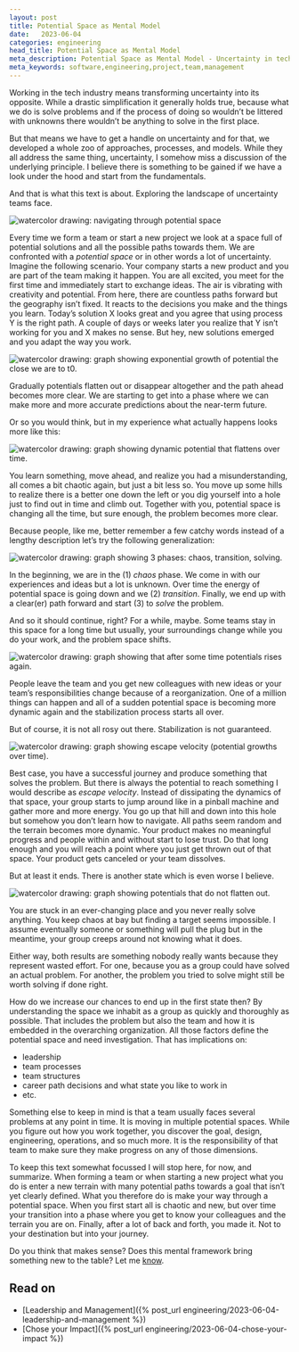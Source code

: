 ```yaml
---
layout: post
title: Potential Space as Mental Model
date:   2023-06-04
categories: engineering
head_title: Potential Space as Mental Model
meta_description: Potential Space as Mental Model - Uncertainty in tech organizations.
meta_keywords: software,engineering,project,team,management
---
```


Working in the tech industry means transforming uncertainty into its opposite. While a drastic simplification it generally holds true, because what we do is solve problems and if the process of doing so wouldn’t be littered with unknowns there wouldn’t be anything to solve in the first place.

But that means we have to get a handle on uncertainty and for that, we developed a whole zoo of approaches, processes, and models. While they all address the same thing, uncertainty, I somehow miss a discussion of the underlying principle. I believe there is something to be gained if we have a look under the hood and start from the fundamentals.

And that is what this text is about. Exploring the landscape of uncertainty teams face.

![watercolor drawing: navigating through potential space](/assets/img/potential_space.jpeg)

Every time we form a team or start a new project we look at a space full of potential solutions and all the possible paths towards them. We are confronted with a *potential space* or in other words a lot of uncertainty. Imagine the following scenario. Your company starts a new product and you are part of the team making it happen. You are all excited, you meet for the first time and immediately start to exchange ideas. The air is vibrating with creativity and potential. From here, there are countless paths forward but the geography isn’t fixed. It reacts to the decisions you make and the things you learn. Today’s solution X looks great and you agree that using process Y is the right path. A couple of days or weeks later you realize that Y isn’t working for you and X makes no sense. But hey, new solutions emerged and you adapt the way you work.

![watercolor drawing: graph showing exponential growth of potential the close we are to t0.](/assets/img/potential_line.jpeg)

Gradually potentials flatten out or disappear altogether and the path ahead becomes more clear. We are starting to get into a phase where we can make more and more accurate predictions about the near-term future.

Or so you would think, but in my experience what actually happens looks more like this:

![watercolor drawing: graph showing dynamic potential that flattens over time.](/assets/img/potential_graph_0.jpeg)

You learn something, move ahead, and realize you had a misunderstanding, all comes a bit chaotic again, but just a bit less so. You move up some hills to realize there is a better one down the left or you dig yourself into a hole just to find out in time and climb out. Together with you, potential space is changing all the time, but sure enough, the problem becomes more clear.

Because people, like me, better remember a few catchy words instead of a lengthy description let’s try the following generalization:

![watercolor drawing: graph showing 3 phases: chaos, transition, solving.](/assets/img/potential_graph_1.jpeg)

In the beginning, we are in the (1) *chaos* phase. We come in with our experiences and ideas but a lot is unknown. Over time the energy of potential space is going down and we (2) *transition*. Finally, we end up with a clear(er) path forward and start (3) to *solve* the problem.

And so it should continue, right? For a while, maybe. Some teams stay in this space for a long time but usually, your surroundings change while you do your work, and the problem space shifts.

![watercolor drawing: graph showing that after some time potentials rises again.](/assets/img/potential_graph_2.jpeg)

People leave the team and you get new colleagues with new ideas or your team’s responsibilities change because of a reorganization. One of a million things can happen and all of a sudden potential space is becoming more dynamic again and the stabilization process starts all over.

But of course, it is not all rosy out there. Stabilization is not guaranteed.

![watercolor drawing: graph showing escape velocity (potential growths over time).](/assets/img/potential_graph_4.jpeg)

Best case, you have a successful journey and produce something that solves the problem. But there is always the potential to reach something I would describe as *escape velocity*. Instead of dissipating the dynamics of that space, your group starts to jump around like in a pinball machine and gather more and more energy. You go up that hill and down into this hole but somehow you don’t learn how to navigate. All paths seem random and the terrain becomes more dynamic. Your product makes no meaningful progress and people within and without start to lose trust. Do that long enough and you will reach a point where you just get thrown out of that space. Your product gets canceled or your team dissolves.

But at least it ends. There is another state which is even worse I believe.

![watercolor drawing: graph showing potentials that do not flatten out.](/assets/img/potential_graph_3.jpeg)

You are stuck in an ever-changing place and you never really solve anything. You keep chaos at bay but finding a target seems impossible. I assume eventually someone or something will pull the plug but in the meantime, your group creeps around not knowing what it does.

Either way, both results are something nobody really wants because they represent wasted effort. For one, because you as a group could have solved an actual problem. For another, the problem you tried to solve might still be worth solving if done right.

How do we increase our chances to end up in the first state then? By understanding the space we inhabit as a group as quickly and thoroughly as possible. That includes the problem but also the team and how it is embedded in the overarching organization. All those factors define the potential space and need investigation. That has implications on:

* leadership
* team processes
* team structures
* career path decisions and what state you like to work in
* etc.

Something else to keep in mind is that a team usually faces several problems at any point in time. It is moving in multiple potential spaces. While you figure out how you work together, you discover the goal, design, engineering, operations, and so much more. It is the responsibility of that team to make sure they make progress on any of those dimensions.

To keep this text somewhat focussed I will stop here, for now, and summarize. When forming a team or when starting a new project what you do is enter a new terrain with many potential paths towards a goal that isn’t yet clearly defined. What you therefore do is make your way through a potential space. When you first start all is chaotic and new, but over time your transition into a phase where you get to know your colleagues and the terrain you are on. Finally, after a lot of back and forth, you made it. Not to your destination but into your journey.

Do you think that makes sense? Does this mental framework bring something new to the table? Let me [know](/imprint.html).

## Read on
* [Leadership and Management]({% post_url engineering/2023-06-04-leadership-and-management %})
* [Chose your Impact]({% post_url engineering/2023-06-04-chose-your-impact %})
